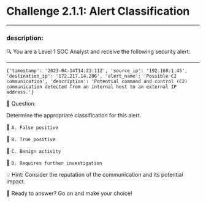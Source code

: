 # **Challenge 2.1.1: Alert Classification**

---

### **description:**

🔍 You are a Level 1 SOC Analyst and receive the following security alert:

---
```plaintext
{'timestamp': '2023-04-14T14:23:11Z', 'source_ip': '192.168.1.45', 'destination_ip': '172.217.14.206', 'alert_name': 'Possible C2 communication', 'description': 'Potential command and control (C2) communication detected from an internal host to an external IP address.'}
```
🤔 Question:

Determine the appropriate classification for this alert.

🔘 ```A. False positive```

🔘 ```B. True positive```

🔘 ```C. Benign activity```

🔘 ```D. Requires further investigation```

💡 Hint: Consider the reputation of the communication and its potential impact.

🚀 Ready to answer? Go on and make your choice!